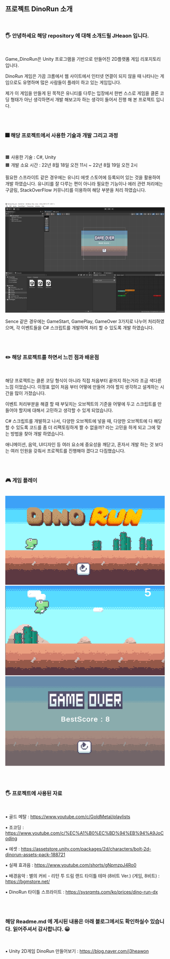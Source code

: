 ## 프로젝트 DinoRun 소개 

<br>

### 🖐️ 안녕하세요 해당 repository 에 대해 소개드릴 JHeaon 입니다. 

<br>


Game_DinoRun은 Unity 프로그램을 기반으로 만들어진 2D플랫폼 게임 리포지토리 입니다.

DinoRun 게임은 가끔 크롬에서 웹 사이트에서 인터넷 연결이 되지 않을 때 나타나는 게임으로도 유명하며 많은 사람들이 플레이 하고 있는 게임입니다. 

 제가 이 게임을 만들게 된 목적은 유니티를 다루는 입장에서 한번 스스로 게임을 클론 코딩 형태가 아닌 생각하면서 개발 해보고자 하는 생각이 들어서 진행 해 본 프로젝트 입니다. 

<br><br>

### 🎆 해당 프로젝트에서 사용한 기술과 개발 그리고 과정

<br>

🟧  사용한 기술 :  C#, Unity <br>
🟧  개발 소요 시간 : 22년 8월 18일 오전 11시 ~ 22년 8월 19일 오전 2시 <br>



 필요한 스프라이트 같은 경우에는 유니티 에셋 스토어에 등록되어 있는 것을 활용하여 개발 하였습니다. 유니티를 잘 다루는 편이 아니라 필요한 기능이나 에러 관련 처리에는 구글링, StackOverFlow 커뮤니티를 이용하여 해당 부분을 처리 하였습니다. 

<br>

 <img src= "./img/1.png" aling= "center">

<br>

Sence 같은 경우에는 GameStart, GamePlay, GameOver 3가지로 나누어 처리하였으며, 각 이벤트들을 C# 스크립트를 개발하여 처리 할 수 있도록 개발 하였습니다. 

<br><br>


### ✏️ 해당 프로젝트를 하면서 느낀 점과 배운점

<br>

해당 프로젝트는 클론 코딩 형식이 아니라 직접 처음부터 끝까지 하는거라 조금 색다른 느낌 이었습니다. 이정표 없이 처음 부터 어떻에 만들어 가야 할지 생각하고 설계하는 시간을 많이 가졌습니다. 

이벤트 처리부분을 해결 할 때 부딫치는 오브젝트의 기준을 어떻에 두고 스크립트를 만들어야 할지에 대해서 고민하고 생각할 수 있게 되었습니다. 

C# 스크립트를 개발하고 나서, 다양한 오브젝트에 넣을 때, 다양한 오브젝트에 다 해당 할 수 있도록 코드를 좀 더 리팩토링하게 짤 수 없을까? 라는 고민을 하게 되고 그에 맞는 방법을 찾아 개발 하였습니다. 

애니메이션, 음악, UI디자인 등 여러 요소에 중요성을 깨닫고, 혼자서 개발 하는 것 보다는 여러 인원을 갖춰서 프로젝트를 진행해야 겠다고 다짐했습니다. 


<br><br>

### 🎮 게임 플레이 

<br>

 <img src= "./img/2.png" aling= "center">
 <img src= "./img/3.png" aling= "center">
 <img src= "./img/4.png" aling= "center">

<br><br>

### 🖐️ 프로젝트에 사용된 자료 

<br>

▪️ 골드 메탈 : https://www.youtube.com/c/GoldMetal/playlists

▪️ 조코딩 : https://www.youtube.com/c/%EC%A1%B0%EC%BD%94%EB%94%A9JoCoding


▪️ 에셋 : https://assetstore.unity.com/packages/2d/characters/bolt-2d-dinorun-assets-pack-188721

▪️ 실패 효과음  : https://www.youtube.com/shorts/gNpmzpJ4Ro0

▪️ 배경음악 : 별의 커비 - 리턴 투 드림 랜드 타이틀 테마 (8비트 Ver.) (게임, 8비트) : https://bgmstore.net/

▪️ DinoRun 타이틀 스프라이트 : https://sysrqmts.com/ko/prices/dino-run-dx


<br><br>


### 해당 Readme.md 에 게시된 내용은 아래 블로그에서도 확인하실수 있습니다. 읽어주셔서 감사합니다. 😀

<br>

▪️ Unity 2D게임 DinoRun 만들어보기  : https://blog.naver.com/j3heawon
